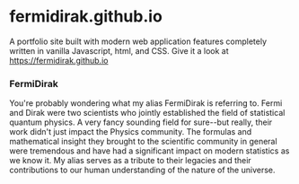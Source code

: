 # fermidirak.github.io

A portfolio site built with modern web application features completely written in vanilla Javascript, html, and CSS.
Give it a look at https://fermidirak.github.io

### FermiDirak

You're probably wondering what my alias FermiDirak is referring to. Fermi and Dirak were two scientists who jointly established the field of statistical quantum physics. A very fancy sounding field for sure--but really, their work didn't just impact the Physics community. The formulas and mathematical insight they brought to the scientific community in general were tremendous and have had a significant impact on modern statistics as we know it. My alias serves as a tribute to their legacies and their contributions to our human understanding of the nature of the universe.